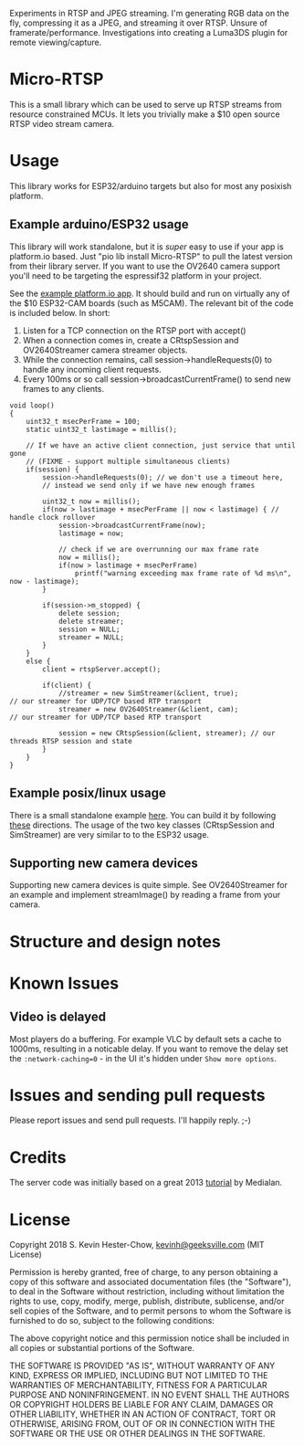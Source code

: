 Experiments in RTSP and JPEG streaming. I'm generating RGB data on the fly, compressing it as a JPEG, and streaming it over RTSP. Unsure of framerate/performance. Investigations into creating a Luma3DS plugin for remote viewing/capture.

# Micro-RTSP

This is a small library which can be used to serve up RTSP streams from
resource constrained MCUs.  It lets you trivially make a $10 open source
RTSP video stream camera.

# Usage

This library works for ESP32/arduino targets but also for most any posixish platform.

## Example arduino/ESP32 usage

This library will work standalone, but it is _super_ easy to use if your app is platform.io based.
Just "pio lib install Micro-RTSP" to pull the latest version from their library server.  If you want to use the OV2640
camera support you'll need to be targeting the espressif32 platform in your project.

See the [example platform.io app](/examples).  It should build and run on virtually any of the $10
ESP32-CAM boards (such as M5CAM).  The relevant bit of the code is included below.  In short:
1. Listen for a TCP connection on the RTSP port with accept()
2. When a connection comes in, create a CRtspSession and OV2640Streamer camera streamer objects.
3. While the connection remains, call session->handleRequests(0) to handle any incoming client requests.
4. Every 100ms or so call session->broadcastCurrentFrame() to send new frames to any clients.

```
void loop()
{
    uint32_t msecPerFrame = 100;
    static uint32_t lastimage = millis();

    // If we have an active client connection, just service that until gone
    // (FIXME - support multiple simultaneous clients)
    if(session) {
        session->handleRequests(0); // we don't use a timeout here,
        // instead we send only if we have new enough frames

        uint32_t now = millis();
        if(now > lastimage + msecPerFrame || now < lastimage) { // handle clock rollover
            session->broadcastCurrentFrame(now);
            lastimage = now;

            // check if we are overrunning our max frame rate
            now = millis();
            if(now > lastimage + msecPerFrame)
                printf("warning exceeding max frame rate of %d ms\n", now - lastimage);
        }

        if(session->m_stopped) {
            delete session;
            delete streamer;
            session = NULL;
            streamer = NULL;
        }
    }
    else {
        client = rtspServer.accept();

        if(client) {
            //streamer = new SimStreamer(&client, true);             // our streamer for UDP/TCP based RTP transport
            streamer = new OV2640Streamer(&client, cam);             // our streamer for UDP/TCP based RTP transport

            session = new CRtspSession(&client, streamer); // our threads RTSP session and state
        }
    }
}
```
## Example posix/linux usage

There is a small standalone example [here](/test/RTSPTestServer.cpp).  You can build it by following [these](/test/README.md) directions.  The usage of the two key classes (CRtspSession and SimStreamer) are very similar to to the ESP32 usage.

## Supporting new camera devices

Supporting new camera devices is quite simple.  See OV2640Streamer for an example and implement streamImage()
by reading a frame from your camera.

# Structure and design notes

# Known Issues

## Video is delayed

Most players do a buffering. For example VLC by default sets a cache to 1000ms, resulting in a noticable delay. If you want to remove the delay set the `:network-caching=0` - in the UI it's hidden under `Show more options`.

# Issues and sending pull requests

Please report issues and send pull requests.  I'll happily reply. ;-)

# Credits

The server code was initially based on a great 2013 [tutorial](https://www.medialan.de/usecase0001.html) by Medialan.

# License

Copyright 2018 S. Kevin Hester-Chow, kevinh@geeksville.com (MIT License)

Permission is hereby granted, free of charge, to any person obtaining a copy of this software and associated documentation files (the "Software"), to deal in the Software without restriction, including without limitation the rights to use, copy, modify, merge, publish, distribute, sublicense, and/or sell copies of the Software, and to permit persons to whom the Software is furnished to do so, subject to the following conditions:

The above copyright notice and this permission notice shall be included in all copies or substantial portions of the Software.

THE SOFTWARE IS PROVIDED "AS IS", WITHOUT WARRANTY OF ANY KIND, EXPRESS OR IMPLIED, INCLUDING BUT NOT LIMITED TO THE WARRANTIES OF MERCHANTABILITY, FITNESS FOR A PARTICULAR PURPOSE AND NONINFRINGEMENT. IN NO EVENT SHALL THE AUTHORS OR COPYRIGHT HOLDERS BE LIABLE FOR ANY CLAIM, DAMAGES OR OTHER LIABILITY, WHETHER IN AN ACTION OF CONTRACT, TORT OR OTHERWISE, ARISING FROM, OUT OF OR IN CONNECTION WITH THE SOFTWARE OR THE USE OR OTHER DEALINGS IN THE SOFTWARE.
